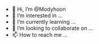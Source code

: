 - 👋 Hi, I’m @Modyhoon
- 👀 I’m interested in ...
- 🌱 I’m currently learning ...
- 💞️ I’m looking to collaborate on ...
- 📫 How to reach me ...

<!---
Modyhoon/Modyhoon is a ✨ special ✨ repository because its `README.md` (this file) appears on your GitHub profile.
You can click the Preview link to take a look at your changes.
--->
